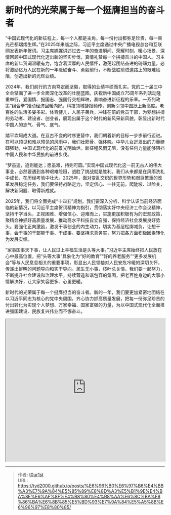 # 新时代的光荣属于每一个挺膺担当的奋斗者


“中国式现代化的新征程上，每一个人都是主角，每一份付出都弥足珍贵，每一束光芒都熠熠生辉。”在2025年来临之际，习近平主席通过中央广播电视总台和互联网发表新年贺词。习主席娓娓讲述过去一年的奋进瞬间、荣耀时刻、暖心场景，深情回顾中国式现代化迈出新的坚实步伐，真情礼赞每一个拼搏奋斗的中国人。习主席的新年贺词温暖有力，饱含着深厚的人民情怀，激荡起团结奋进的磅礴力量，必将激励亿万人民在新的一年砥砺奋斗、勇毅前行，不断战胜前进道路上的艰难险阻，创造出新的光辉业绩。

2024年，我们前行的方向笃定而坚毅，取得的业绩丰硕而扎实。党的二十届三中全会擘画了进一步全面深化改革的壮丽蓝图。庆祝新中国成立75周年系列活动隆重举行，爱国情、报国志、强国行交相辉映，奏响奋进新征程的乐章。一系列政策“组合拳”推动经济回暖向好。科技领域捷报频传，创新引领中国跃上新高度。老百姓的生活多姿多彩。体育健儿，人民子弟兵，冲锋在前的党员干部，为梦想拼搏的劳动者、建设者、创业者，展现出属于这个时代的新风采新风貌，彰显出新时代中国人的志气、骨气、底气。

踏平坎坷成大道。在亘古不变的时序更替中，我们朝着新的目标一步步前行迈进。在可以预见和难以预见的风雨中，我们壮筋骨、强体魄。中华儿女迸发出的力量磅礴强劲，中国式现代化的前景光明灿烂。新征程风雨无阻，没有任何力量能够阻挡中国人民和中华民族的前进步伐。

“梦虽遥，追则能达；愿虽艰，持则可圆。”实现中国式现代化这一前无古人的伟大事业，必然要遇到各种艰难险阻，战胜了挑战就是胜利。我们从来都是在风雨洗礼中成长、在历经考验中壮大。2025年，面对变乱交织的世界形势和艰巨繁重的改革发展稳定任务，我们要保持战略定力，坚定信心、一往无前，爬陡坡、过险关，解决新问题、取得新成就。

2025年，我们将全面完成“十四五”规划。我们要深入分析、科学认识当前经济面临的新情况，以习近平主席贺词精神为指引，贯彻落实好中央经济工作会议精神，坚持干字当头，正视困难、增强信心、迎难而上，实施更加积极有为的宏观政策，聚精会神抓好高质量发展，推动高水平科技自立自强，保持经济社会发展良好势头。要强化正向激励，激发干事创业的内生动力，切实为基层松绑减负，让想干事、会干事的干部能干事、干成事。要坚持求真务实，努力把各方面积极因素转化为发展实绩。

“家事国事天下事，让人民过上幸福生活是头等大事。”习近平主席始终把人民放在心中最高位置，把“头等大事”具象化为“好的教育”“好的养老服务”“更多发展机会”等与人民息息相关的重要事项，彰显出人民领袖对人民安危冷暖的深切关怀，传递出鲜明的问题导向和实干导向。民生无小事，枝叶总关情。我们要一起努力，不断提升社会建设和治理水平，持续营造和谐包容的氛围，把老百姓身边的大事小情解决好，让大家笑容更多、心里更暖。

新时代的光荣属于每一个挺膺担当的奋斗者。新的一年，我们要更加紧密地团结在以习近平同志为核心的党中央周围，齐心协力抓高质量发展，把每一份弥足珍贵的付出转化为实现个人梦想、万家幸福、国家富强的力量，为以中国式现代化全面推进强国建设、民族复兴伟业而不懈奋斗。

<iframe
    width="100%"
    height="450"
    src="https://content-static.cctvnews.cctv.com/snow-book/index.html?item_id=7982139872110992212"
></iframe>


---

> 作者: [t0ur1st](https://github.com/tyd2000)  
> URL: https://tyd2000.github.io/posts/%E6%96%B0%E6%97%B6%E4%BB%A3%E7%9A%84%E5%85%89%E8%8D%A3%E5%B1%9E%E4%BA%8E%E6%AF%8F%E4%B8%80%E4%B8%AA%E6%8C%BA%E8%86%BA%E6%8B%85%E5%BD%93%E7%9A%84%E5%A5%8B%E6%96%97%E8%80%85/  

